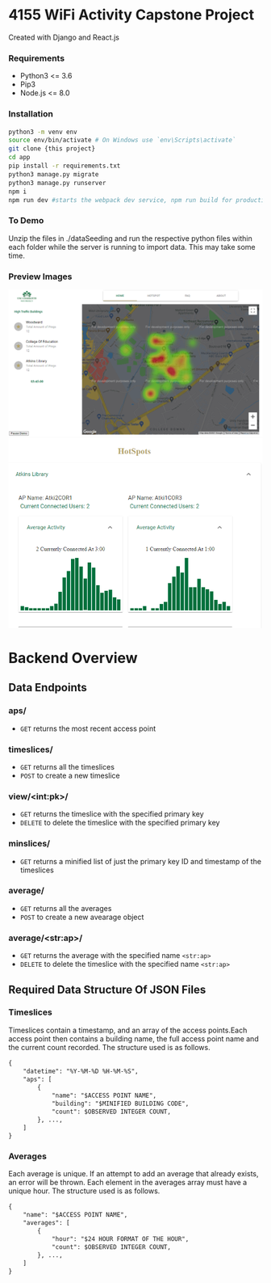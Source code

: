 # 4155 WiFi Activity Capstone Project

Created with Django and React.js

### Requirements
- Python3 <= 3.6
- Pip3
- Node.js <= 8.0

### Installation
```sh
python3 -m venv env
source env/bin/activate # On Windows use `env\Scripts\activate`
git clone {this project}
cd app
pip install -r requirements.txt
python3 manage.py migrate
python3 manage.py runserver
npm i
npm run dev #starts the webpack dev service, npm run build for production
```

### To Demo
Unzip the files in ./dataSeeding and run the respective python files within each
folder while the server is running to import data. This may take some time.

### Preview Images
![Home Page](demo_images/1.PNG)
![Hotspot Averages](demo_images/2.PNG)

# Backend Overview

## Data Endpoints
### aps/
- `GET` returns the most recent access point

### timeslices/
- `GET` returns all the timeslices
- `POST` to create a new timeslice

### view/\<int:pk>/
- `GET` returns the timeslice with the specified primary key
- `DELETE` to delete the timeslice with the specified primary key

### minslices/
- `GET` returns a minified list of just the primary key ID and timestamp of the timeslices

### average/
- `GET` returns all the averages
- `POST` to create a new avearage object

### average/\<str:ap>/
- `GET` returns the average with the specified name `<str:ap>`
- `DELETE` to delete the timeslice with the specified name `<str:ap>`

## Required Data Structure Of JSON Files

### Timeslices
Timeslices contain a timestamp, and an array of the access points.Each access point
then contains a building name, the full access point name and the current count
recorded. The structure used is as follows.

```
{
    "datetime": "%Y-%M-%D %H-%M-%S",
    "aps": [
        {
            "name": "$ACCESS POINT NAME",
            "building": "$MINIFIED BUILDING CODE",
            "count": $OBSERVED INTEGER COUNT,
        }, ...,
    ]
}
```

### Averages
Each average is unique. If an attempt to add an average that already exists, an
error will be thrown. Each element in the averages array must have a unique hour.
The structure used is as follows.

```
{
    "name": "$ACCESS POINT NAME",
    "averages": [
        {
            "hour": "$24 HOUR FORMAT OF THE HOUR",
            "count": $OBSERVED INTEGER COUNT,
        }, ...,
    ]
}
```